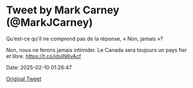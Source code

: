 # Tweet by Mark Carney (@MarkJCarney)

Qu’est-ce qu'il ne comprend pas de la réponse, « Non, jamais »?

Non, nous ne ferons jamais intimider.  Le Canada sera toujours un pays fier et libre.
 https://t.co/jdulN6vAcf

Date: 2025-02-10 01:26:47

[Original Tweet](https://x.com/MarkJCarney/status/1888761499260199371)
